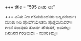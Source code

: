 +++
title = "595 ಎನಿತು ನೀಂ"

+++
ಎನಿತು ನೀಂ ಗೆಲಿದೆಯೆಂದೆನರು ಬಲ್ಲವರೆಂದು-।  
ಮೆನಿತು ನೀಂ ಪೋರ್ದೆಯೆನಿತನು ಪೊತ್ತೆಯೆನುವರ್॥  
ಗಣನೆ ಸಲುವುದು ತೋರ್ದ ಪೌರುಷಕೆ, ಜಯಕಲ್ಲ।  
ದಿನದಿನದ ಗರಡಿಯಿದು - ಮಂಕುತಿಮ್ಮ॥  
